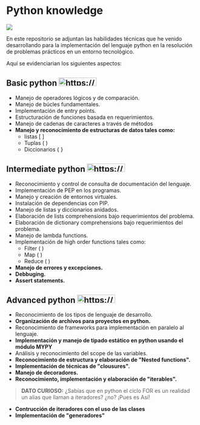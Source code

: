 # Python knowledge
![](https://i.imgur.com/QgAJqKe.png)

En este repositorio se adjuntan las habilidades técnicas que he venido desarrollando para la implementación del lenguaje python en la resolución de problemas prácticos en un entorno tecnológico.

Aquí se evidenciarian los siguientes aspectos:

## Basic python <a href="https://picasion.com/"><img src="https://i.picasion.com/pic92/b8fd301ecfc951d3d373599d7725b246.gif" width="100" height="22" border="0" alt="https://picasion.com/" /></a><br /><a href="https://picasion.com/"></a>

- Manejo de operadores lógicos y de comparación.
- Manejo de búcles fundamentales.
- Implementación de entry points. 
- Estructuración de funciones basada en requerimientos.
- Manejo de cadenas de caracteres a través de métodos
- **Manejo y reconocimiento de estructuras de datos tales como:**
    - listas [ ]
    - Tuplas ( )
    - Diccionarios { }

## Intermediate python <a href="https://picasion.com/"><img src="https://i.picasion.com/pic92/4872395b3dbd52af912c8c06ba2d0a1d.gif" width="100" height="22" border="0" alt="https://picasion.com/" /></a><br /><a href="https://picasion.com/"></a>
- Reconocimiento y control de consulta de documentación del lenguaje.
- Implementación de PEP en los programas.
- Manejo y creación de entornos virtuales.
- Instalación de dependencias con PIP.
- Manejo de listas y diccionarios anidados.
- Elaboración de lists comprehensions bajo requerimientos del problema.
- Elaboración de dictionary comprehensions bajo requerimientos del problema.
- Manejo de lambda functions.
- Implementación de high order functions tales como:
    - Filter ( )
    - Map ( )
    - Reduce ( )
- **Manejo de errores y excepciones.**
- **Debbuging.**
- **Assert statements.**

## Advanced python <a href="https://picasion.com/"><img src="https://i.picasion.com/pic92/e0fbaeec04006a60414f34f7bcb41452.gif" width="100" height="22" border="0" alt="https://picasion.com/" /></a><br /><a href="https://picasion.com/"></a>
- Reconocimiento de los tipos de lenguaje de desarrollo.
- **Organización de archivos para proyectos en python.**
- Reconocimiento de frameworks para implementación en paralelo al lenguaje.
- **Implementación y manejo de tipado estático en python usando el módulo MYPY**
- Análisis y reconocimiento del scope de las variables.
- **Reconocimiento de estructura y elaboración de "Nested functions".**
- **Implementación de técnicas de "clousures".**
- **Manejo de decoradores.**
- **Reconocimiento, implementación y elaboración de "iterables".**

>**DATO CURIOSO:** ¿Sabías que en python el ciclo FOR es un realidad un alias que llaman a iteradores? ¿no? ¡Pues es Así!

- **Contrucción de iteradores con el uso de las clases**
- **Implementación de "generadores"**


